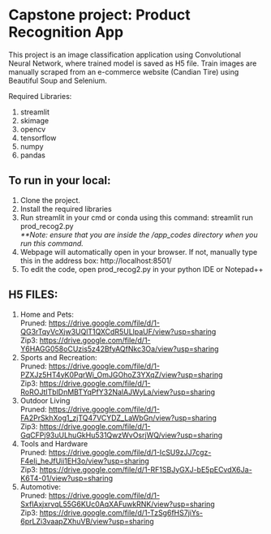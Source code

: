 # Capstone project: Product Recognition App

This project is an image classification application using Convolutional Neural Network, where trained model is saved as H5 file. Train images are manually scraped from an e-commerce website (Candian Tire) using Beautiful Soup and Selenium.

Required Libraries:

1. streamlit
2. skimage
3. opencv
4. tensorflow
5. numpy
6. pandas

## To run in your local:

1. Clone the project.
2. Install the required libraries 
3. Run streamlit in your cmd or conda using this command: streamlit run prod_recog2.py <br>
   <i>**Note: ensure that you are inside the <project>/app_codes directory when you run this command.</i>
4. Webpage will automatically open in your browser. If not, manually type this in the address box: http://localhost:8501/
5. To edit the code, open prod_recog2.py in your python IDE or Notepad++

## H5 FILES:
1. Home and Pets: <br>
   Pruned: https://drive.google.com/file/d/1-QG3rTqyVcXjw3UQlT1QXCdR5ULlpaUF/view?usp=sharing <br>
   Zip3: https://drive.google.com/file/d/1-Y6HAGG058oCUzis5z42BfyAQfNkc3Oa/view?usp=sharing <br>
2. Sports and Recreation: <br>
   Pruned: https://drive.google.com/file/d/1-PZXJz5HT4yK0PqrWi_OmJGOhoZ3YXqZ/view?usp=sharing <br>
   Zip3: https://drive.google.com/file/d/1-RoROJtITblDnMBTYqPfY32NalAJWyLa/view?usp=sharing <br>
3. Outdoor Living <br>
   Pruned: https://drive.google.com/file/d/1-FA2PrSkhXog1_zjTQ47VCYDZ_LaWbGn/view?usp=sharing <br>
   Zip3: https://drive.google.com/file/d/1-GqCFPj93uULhuGkHu531QwzWvOsrjWQ/view?usp=sharing <br>
4. Tools and Hardware <br>
   Pruned: https://drive.google.com/file/d/1-IcSU9zJJ7cgz-F4eIj_heJfUii1EH3o/view?usp=sharing <br>
   Zip3: https://drive.google.com/file/d/1-RF1SBJyGXJ-bE5pECvdX6Ja-K6T4-01/view?usp=sharing <br>
5. Automotive: <br>
   Pruned: https://drive.google.com/file/d/1-SxflAxjxrvqL55G6KUc0AqXAFuwkRNK/view?usp=sharing <br>
   Zip3: https://drive.google.com/file/d/1-TzSg6fHS7jiYs-6prLZi3vaapZXhuVB/view?usp=sharing
